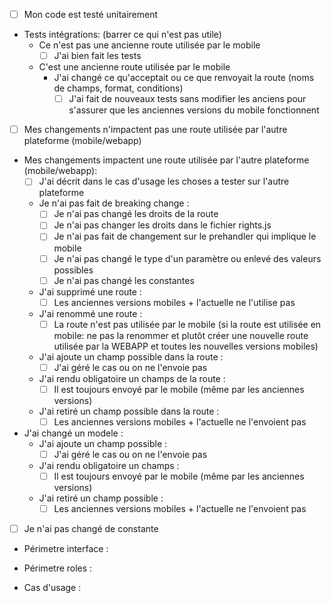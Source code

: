 - [ ] Mon code est testé unitairement
- Tests intégrations: (barrer ce qui n'est pas utile)
  - Ce n'est pas une ancienne route utilisée par le mobile
      - [ ] J'ai bien fait les tests
  - C'est une ancienne route utilisée par le mobile
    - J'ai changé ce qu'acceptait ou ce que renvoyait la route (noms de champs, format, conditions)
      - [ ] J'ai fait de nouveaux tests sans modifier les anciens pour s'assurer que les anciennes versions du mobile
      fonctionnent

- [ ] Mes changements n'impactent pas une route utilisée par l'autre plateforme (mobile/webapp)
- Mes changements impactent une route utilisée par l'autre plateforme (mobile/webapp):
  - [ ] J'ai décrit dans le cas d'usage les choses a tester sur l'autre plateforme
  - Je n'ai pas fait de breaking change :
    - [ ] Je n'ai pas changé les droits de la route
    - [ ] Je n'ai pas changer les droits dans le fichier rights.js
    - [ ] Je n'ai pas fait de changement sur le prehandler qui implique le mobile
    - [ ] Je n'ai pas changé le type d'un paramètre ou enlevé des valeurs possibles
    - [ ] Je n'ai pas changé les constantes
  - J'ai supprimé une route :
    - [ ] Les anciennes versions mobiles + l'actuelle ne l'utilise pas
  - J'ai renommé une route :
    - [ ] La route n'est pas utilisée par le mobile (si la route est utilisée en mobile: ne pas la renommer et plutôt
    créer une nouvelle route utilisée par la WEBAPP et toutes les nouvelles versions mobiles)
  - J'ai ajoute un champ possible dans la route :
    - [ ] J'ai géré le cas ou on ne l'envoie pas
  - J'ai rendu obligatoire un champs de la route :
    - [ ] Il est toujours envoyé par le mobile (même par les anciennes versions)
  - J'ai retiré un champ possible dans la route :
    - [ ] Les anciennes versions mobiles + l'actuelle ne l'envoient pas

- J'ai changé un modele :
  - J'ai ajoute un champ possible :
    - [ ] J'ai géré le cas ou on ne l'envoie pas
  - J'ai rendu obligatoire un champs :
    - [ ] Il est toujours envoyé par le mobile (même par les anciennes versions)
  - J'ai retiré un champ possible :
    - [ ] Les anciennes versions mobiles + l'actuelle ne l'envoient pas

- [ ] Je n'ai pas changé de constante

- Périmetre interface : 

- Périmetre roles : 

- Cas d'usage : 
